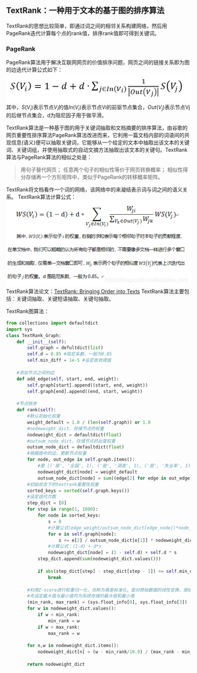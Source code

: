 ## TextRank：一种用于文本的基于图的排序算法
TextRank的思想比较简单，即通过词之间的相邻关系构建网络，然后用PageRank迭代计算每个点的rank值，排序rank值即可得到关键词。

### PageRank
PageRank算法用于解决互联网网页的价值排序问题，网页之间的链接关系即为图的边迭代计算公式如下：  
![PageRank公式](.\picture\pagerank公式.png)  
其中，$S(V_i)$表示节点$V_i$的值$In(V_i)$表示节点Vi的前驱节点集合，$Out(V_j)$表示节点Vj的后继节点集合，d为阻尼因子用于做平滑。  

TextRank算法是一种基于图的用于关键词抽取和文档摘要的排序算法，由谷歌的网页重要性排序算法PageRank算法改进而来，它利用一篇文档内部的词语间的共现信息(语义)便可以抽取关键词，它能够从一个给定的文本中抽取出该文本的关键词、关键词组，并使用抽取式的自动文摘方法抽取出该文本的关键句。TextRank算法与PageRank算法的相似之处是：
>用句子替代网页；
任意两个句子的相似性等价于网页转换概率；
相似性得分存储再一个方形矩阵中，类似于PageRank的转移概率矩阵。  

TextRank将文档看作一个词的网络，该网络中的来凝结表示词与词之间的语义关系。
TextRank算法计算公式：
![TextRank计算公式](.\picture\TextRank计算公式.png)  
TextRank算法论文：[TextRank: Bringing Order into Texts](https://web.eecs.umich.edu/~mihalcea/papers/mihalcea.emnlp04.pdf)
TextRank算法主要包括：关键词抽取、关键短语抽取、关键句抽取。

TextRank图算法：
```python
from collections import defaultdict
import sys
class TextRank_Graph:
    def __init__(self):
        self.graph = defultdict(list)
        self.d = 0.85 #阻尼系数，一般为0.85
        self.min_diff = 1e-5 #设定收敛阈值

    #添加节点之间的边
    def add_edge(self, start, end, weight):
        self.graph[start].append((start, end, weight))
        self.graph[end].append((end, start, weight))

    #节点排序
    def rank(self):
        #默认初始化权重
        weight_default = 1.0 / (len(self.graph)) or 1.0
        #nodeweight_dict，存储节点的权重
        nodeweight_dict = defaultdict(float)
        #outsum_node_dict，存储节点的出度权重
        outsum_node_dict = defaultdict(float)
        #根据图中的边，更新节点权重
        for node, out_edge in self.graph.items():
            #是 [('是', '全国', 1), ('是', '调查', 1), ('是', '失业率', 1), ('是', '城镇', 1)]
            nodeweight_dict[node] = weight_default
            outsum_node_dict[node] = sum((edge[2] for edge in out_edge), 0.0)
        #初始状态下的textrank重要性权重
        sorted_keys = sorted(self.graph.keys())
        #设定迭代次数
        step_dict = [0]
        for step in range(1, 1000):
            for node in sorted_keys:
                s = 0
                #计算公式(edge_weight/outsum_node_dict[edge_node])*node_weight[edge_node]
                for e in self.graph[node]:
                    s += e[2] / outsum_node_dict[e[1]] * nodeweight_dict[e[1]]
                #计算公式：(1-d) + d*s
                nodeweight_dict[node] = (1 - self.d) + self.d * s
            step_dict.append(sum(nodeweight_dict.values()))

            if abs(step_dict[step] - step_dict[step - 1]) <= self.min_diff:
                break
        
        #利用Z-score进行权重归一化，也称为离差标准化，是对原始数据的线性变换，使结果映射到[0 - 1]之间。
        #先设定最大值与最小值均为系统存储的最大值和最小值
        (min_rank, max_rank) = (sys.float_info[0], sys.float_info[3])
        for w in nodeweight_dict.values():
            if w < min_rank:
                min_rank = w
            if w > max_rank:
                max_rank = w

        for n,w in nodeweight_dict.items():
            nodeweight_dict[n] = (w - min_rank/10.0) / (max_rank - min_rank/10.0)

        return nodeweight_dict
```
